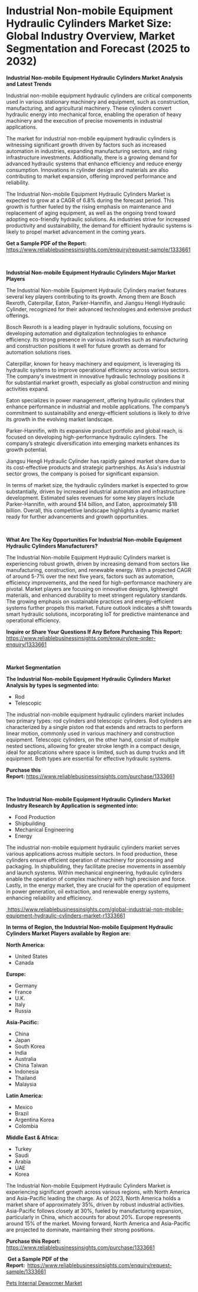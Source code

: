 <p><h1>Industrial Non-mobile Equipment Hydraulic Cylinders Market Size: Global Industry Overview, Market Segmentation and Forecast (2025 to 2032)</h1></p><p><strong>Industrial Non-mobile Equipment Hydraulic Cylinders Market Analysis and Latest Trends</strong></p>
<p><p>Industrial non-mobile equipment hydraulic cylinders are critical components used in various stationary machinery and equipment, such as construction, manufacturing, and agricultural machinery. These cylinders convert hydraulic energy into mechanical force, enabling the operation of heavy machinery and the execution of precise movements in industrial applications.</p><p>The market for industrial non-mobile equipment hydraulic cylinders is witnessing significant growth driven by factors such as increased automation in industries, expanding manufacturing sectors, and rising infrastructure investments. Additionally, there is a growing demand for advanced hydraulic systems that enhance efficiency and reduce energy consumption. Innovations in cylinder design and materials are also contributing to market expansion, offering improved performance and reliability.</p><p>The Industrial Non-mobile Equipment Hydraulic Cylinders Market is expected to grow at a CAGR of 6.8% during the forecast period. This growth is further fueled by the rising emphasis on maintenance and replacement of aging equipment, as well as the ongoing trend toward adopting eco-friendly hydraulic solutions. As industries strive for increased productivity and sustainability, the demand for efficient hydraulic systems is likely to propel market advancement in the coming years.</p></p>
<p><strong>Get a Sample PDF of the Report:&nbsp;</strong> <a href="https://www.reliablebusinessinsights.com/enquiry/request-sample/1333661?utm_campaign=3278&utm_medium=2&utm_source=Github&utm_content=ia&utm_term=24032025&utm_id=industrial-non-mobile-equipment-hydraulic-cylinders">https://www.reliablebusinessinsights.com/enquiry/request-sample/1333661</a></p>
<p>&nbsp;</p>
<p><strong>Industrial Non-mobile Equipment Hydraulic Cylinders Major Market Players</strong></p>
<p><p>The Industrial Non-mobile Equipment Hydraulic Cylinders market features several key players contributing to its growth. Among them are Bosch Rexroth, Caterpillar, Eaton, Parker-Hannifin, and Jiangsu Hengli Hydraulic Cylinder, recognized for their advanced technologies and extensive product offerings.</p><p>Bosch Rexroth is a leading player in hydraulic solutions, focusing on developing automation and digitalization technologies to enhance efficiency. Its strong presence in various industries such as manufacturing and construction positions it well for future growth as demand for automation solutions rises.</p><p>Caterpillar, known for heavy machinery and equipment, is leveraging its hydraulic systems to improve operational efficiency across various sectors. The company's investment in innovative hydraulic technology positions it for substantial market growth, especially as global construction and mining activities expand.</p><p>Eaton specializes in power management, offering hydraulic cylinders that enhance performance in industrial and mobile applications. The company’s commitment to sustainability and energy-efficient solutions is likely to drive its growth in the evolving market landscape.</p><p>Parker-Hannifin, with its expansive product portfolio and global reach, is focused on developing high-performance hydraulic cylinders. The company’s strategic diversification into emerging markets enhances its growth potential.</p><p>Jiangsu Hengli Hydraulic Cylinder has rapidly gained market share due to its cost-effective products and strategic partnerships. As Asia's industrial sector grows, the company is poised for significant expansion.</p><p>In terms of market size, the hydraulic cylinders market is expected to grow substantially, driven by increased industrial automation and infrastructure development. Estimated sales revenues for some key players include Parker-Hannifin, with around $14 billion, and Eaton, approximately $18 billion. Overall, this competitive landscape highlights a dynamic market ready for further advancements and growth opportunities.</p></p>
<p>&nbsp;</p>
<p><strong>What Are The Key Opportunities For Industrial Non-mobile Equipment Hydraulic Cylinders Manufacturers?</strong></p>
<p><p>The Industrial Non-mobile Equipment Hydraulic Cylinders market is experiencing robust growth, driven by increasing demand from sectors like manufacturing, construction, and renewable energy. With a projected CAGR of around 5-7% over the next five years, factors such as automation, efficiency improvements, and the need for high-performance machinery are pivotal. Market players are focusing on innovative designs, lightweight materials, and enhanced durability to meet stringent regulatory standards. The growing emphasis on sustainable practices and energy-efficient systems further propels this market. Future outlook indicates a shift towards smart hydraulic solutions, incorporating IoT for predictive maintenance and operational efficiency.</p></p>
<p><strong>Inquire or Share Your Questions If Any Before Purchasing This Report:</strong> <a href="https://www.reliablebusinessinsights.com/enquiry/pre-order-enquiry/1333661?utm_campaign=3278&utm_medium=2&utm_source=Github&utm_content=ia&utm_term=24032025&utm_id=industrial-non-mobile-equipment-hydraulic-cylinders">https://www.reliablebusinessinsights.com/enquiry/pre-order-enquiry/1333661</a></p>
<p>&nbsp;</p>
<p><strong>Market Segmentation</strong></p>
<p><strong>The Industrial Non-mobile Equipment Hydraulic Cylinders Market Analysis by types is segmented into:</strong></p>
<p><ul><li>Rod</li><li>Telescopic</li></ul></p>
<p><p>The industrial non-mobile equipment hydraulic cylinders market includes two primary types: rod cylinders and telescopic cylinders. Rod cylinders are characterized by a single piston rod that extends and retracts to perform linear motion, commonly used in various machinery and construction equipment. Telescopic cylinders, on the other hand, consist of multiple nested sections, allowing for greater stroke length in a compact design, ideal for applications where space is limited, such as dump trucks and lift equipment. Both types are essential for effective hydraulic systems.</p></p>
<p><strong>Purchase this Report:&nbsp;</strong><a href="https://www.reliablebusinessinsights.com/purchase/1333661?utm_campaign=3278&utm_medium=2&utm_source=Github&utm_content=ia&utm_term=24032025&utm_id=industrial-non-mobile-equipment-hydraulic-cylinders">https://www.reliablebusinessinsights.com/purchase/1333661</a></p>
<p>&nbsp;</p>
<p><strong>The Industrial Non-mobile Equipment Hydraulic Cylinders Market Industry Research by Application is segmented into:</strong></p>
<p><ul><li>Food Production</li><li>Shipbuilding</li><li>Mechanical Engineering</li><li>Energy</li></ul></p>
<p><p>The industrial non-mobile equipment hydraulic cylinders market serves various applications across multiple sectors. In food production, these cylinders ensure efficient operation of machinery for processing and packaging. In shipbuilding, they facilitate precise movements in assembly and launch systems. Within mechanical engineering, hydraulic cylinders enable the operation of complex machinery with high precision and force. Lastly, in the energy market, they are crucial for the operation of equipment in power generation, oil extraction, and renewable energy systems, enhancing reliability and efficiency.</p></p>
<p><a href="https://www.reliablebusinessinsights.com/global-industrial-non-mobile-equipment-hydraulic-cylinders-market-r1333661?utm_campaign=3278&utm_medium=2&utm_source=Github&utm_content=ia&utm_term=24032025&utm_id=industrial-non-mobile-equipment-hydraulic-cylinders">&nbsp;https://www.reliablebusinessinsights.com/global-industrial-non-mobile-equipment-hydraulic-cylinders-market-r1333661</a></p>
<p><strong>In terms of Region, the Industrial Non-mobile Equipment Hydraulic Cylinders Market Players available by Region are:</strong></p>
<p>
    <p> <strong> North America: </strong>
        <ul>
            <li>United States</li>
            <li>Canada</li>
        </ul>
        </p> 
    <p> <strong> Europe: </strong>
        <ul>
            <li>Germany</li>
            <li>France</li>
            <li>U.K.</li>
            <li>Italy</li>
            <li>Russia</li>
        </ul>
        </p> 
    <p> <strong> Asia-Pacific: </strong>
        <ul>
            <li>China</li>
            <li>Japan</li>
            <li>South Korea</li>
            <li>India</li>
            <li>Australia</li>
            <li>China Taiwan</li>
            <li>Indonesia</li>
            <li>Thailand</li>
            <li>Malaysia</li>
        </ul>
        </p> 
    <p> <strong> Latin America: </strong>
        <ul>
            <li>Mexico</li>
            <li>Brazil</li>
            <li>Argentina Korea</li>
            <li>Colombia</li>
        </ul>
        </p> 
    <p> <strong> Middle East & Africa: </strong>
        <ul>
            <li>Turkey</li>
            <li>Saudi</li>
            <li>Arabia</li>
            <li>UAE</li>
            <li>Korea</li>
        </ul>
    </p>
    </p>
<p><p>The Industrial Non-mobile Equipment Hydraulic Cylinders Market is experiencing significant growth across various regions, with North America and Asia-Pacific leading the charge. As of 2023, North America holds a market share of approximately 35%, driven by robust industrial activities. Asia-Pacific follows closely at 30%, fueled by manufacturing expansion, particularly in China, which accounts for about 20%. Europe represents around 15% of the market. Moving forward, North America and Asia-Pacific are projected to dominate, maintaining their strong positions.</p></p>
<p><strong>Purchase this Report: </strong><a href="https://www.reliablebusinessinsights.com/purchase/1333661?utm_campaign=3278&utm_medium=2&utm_source=Github&utm_content=ia&utm_term=24032025&utm_id=industrial-non-mobile-equipment-hydraulic-cylinders">https://www.reliablebusinessinsights.com/purchase/1333661</a></p>
<p>&nbsp;<strong>Get a Sample PDF of the Report:&nbsp;&nbsp;</strong><a href="https://www.reliablebusinessinsights.com/enquiry/request-sample/1333661?utm_campaign=3278&utm_medium=2&utm_source=Github&utm_content=ia&utm_term=24032025&utm_id=industrial-non-mobile-equipment-hydraulic-cylinders">https://www.reliablebusinessinsights.com/enquiry/request-sample/1333661</a></p>
<p><strong></strong></p>
<p><p><a href="https://github.com/zoccohaniech/Market-Research-Report-List-1/blob/main/pets-internal-dewormer-market.md?utm_campaign=3278&utm_medium=2&utm_source=Github&utm_content=ia&utm_term=24032025&utm_id=industrial-non-mobile-equipment-hydraulic-cylinders">Pets Internal Dewormer Market</a></p></p>